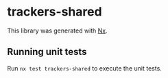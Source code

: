 # trackers-shared

This library was generated with [Nx](https://nx.dev).

## Running unit tests

Run `nx test trackers-shared` to execute the unit tests.

